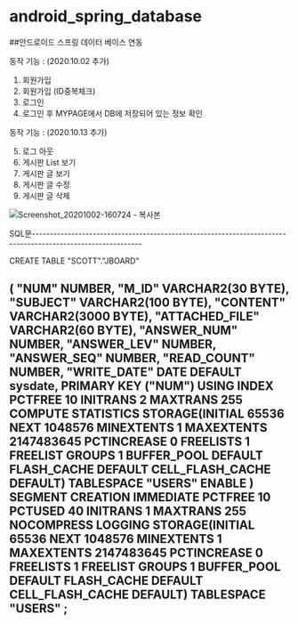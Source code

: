 # android_spring_database

##안드로이드 스프링 데이터 베이스 연동

동작 기능 :
(2020.10.02 추가)
1. 회원가입
2. 회원가입 (ID중복체크)
3. 로그인
4. 로그인 후 MYPAGE에서 DB에 저장되어 있는 정보 확인

동작 기능 :
(2020.10.13 추가)

5. 로그 아웃
6. 게시판 List 보기
7. 게시판 글 보기
8. 게시판 글 수정
9. 게시판 글 삭제 

![Screenshot_20201002-160724 - 복사본](https://user-images.githubusercontent.com/72241081/94900090-5e31de80-04cf-11eb-9b95-bdff8b620e5f.png)


SQL문------------------------------------------------------------------------------------------------------------

  CREATE TABLE "SCOTT"."JBOARD" 

   (	"NUM" NUMBER, 
	"M_ID" VARCHAR2(30 BYTE), 
	"SUBJECT" VARCHAR2(100 BYTE), 
	"CONTENT" VARCHAR2(3000 BYTE), 
	"ATTACHED_FILE" VARCHAR2(60 BYTE), 
	"ANSWER_NUM" NUMBER, 
	"ANSWER_LEV" NUMBER, 
	"ANSWER_SEQ" NUMBER, 
	"READ_COUNT" NUMBER, 
	"WRITE_DATE" DATE DEFAULT sysdate, 
	 PRIMARY KEY ("NUM")
  USING INDEX PCTFREE 10 INITRANS 2 MAXTRANS 255 COMPUTE STATISTICS 
  STORAGE(INITIAL 65536 NEXT 1048576 MINEXTENTS 1 MAXEXTENTS 2147483645
  PCTINCREASE 0 FREELISTS 1 FREELIST GROUPS 1 BUFFER_POOL DEFAULT FLASH_CACHE DEFAULT CELL_FLASH_CACHE DEFAULT)
  TABLESPACE "USERS"  ENABLE
   ) SEGMENT CREATION IMMEDIATE 
  PCTFREE 10 PCTUSED 40 INITRANS 1 MAXTRANS 255 NOCOMPRESS LOGGING
  STORAGE(INITIAL 65536 NEXT 1048576 MINEXTENTS 1 MAXEXTENTS 2147483645
  PCTINCREASE 0 FREELISTS 1 FREELIST GROUPS 1 BUFFER_POOL DEFAULT FLASH_CACHE DEFAULT CELL_FLASH_CACHE DEFAULT)
  TABLESPACE "USERS" ;
------------------------------------------------------------------------------------------------------------------
